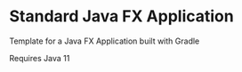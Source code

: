 # Standard Java FX Application
Template for a Java FX Application built with Gradle

Requires Java 11
